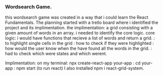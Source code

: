 ### Wordsearch Game.

this wordsearch game was created in a way that i could learn the React Fundamentals.
The planning started with a trello board where i identified the project and its implimentation.
the implimentation:
    a grid consisting with a given amount of words in an array.
    i needed to identify the core logic.
        core logic: i would have functions that recieve a list of words and return a grid.
            : to highlight single cells in the grid
            : how to check if they were highlighted
            : how would the user know when the have found all the words in the grid.
            : had to check which were states and which werent.
            
Implimentation:
on my terminal: npx create-react-app your-app
              : cd your-app
              : npm start (to run react)
I also installed npm i react-grid-system.              
